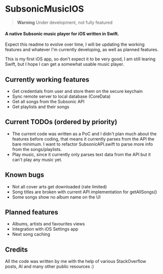 # SubsonicMusicIOS

> **Warning**
> Under development, not fully featured

#### A native Subsonic music player for iOS written in Swift.

Expect this readme to evolve over time, I will be updating the working features and whatever I'm currently developing, as well as planned features.

This is my first iOS app, so don't expect it to be very good, I am still learing Swift, but I hope I can get a somewhat usable music player.


Currently working features
-

-  Get credentials from user and store them on the secure keychain
-  Sync remote server to local database (CoreData)
-  Get all songs from the Subsonic API
-  Get playlists and their songs


Current TODOs (ordered by priority)
-

-  The current code was written as a PoC and I didn't plan much about the features before coding, that means it currently parses from the API the bare minimum. I want to refactor SubsonicAPI.swift to parse more info from the songs/playlists.
-  Play music, since it currently only parses text data from the API but it can't play any music yet.


Known bugs
-

- Not all cover arts get downloaded (rate limited)
- Song titles are broken with current API implementation for getAllSongs()
- Some songs show no album name on the UI


Planned features
-

- Albums, artists and favourites views
- Integration with iOS Settings app
- Next song caching


## Credits

All the code was written by me with the help of various StackOverflow posts, AI and many other public resources :)
